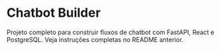 # Chatbot Builder

Projeto completo para construir fluxos de chatbot com FastAPI, React e PostgreSQL.
Veja instruções completas no README anterior.